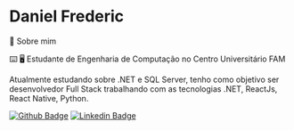 # Daniel Frederic

:page_with_curl: Sobre mim

:keyboard: :desktop_computer: Estudante de Engenharia de Computação no Centro Universitário FAM

Atualmente estudando sobre .NET e SQL Server, tenho como objetivo ser desenvolvedor Full Stack trabalhando com as tecnologias .NET, ReactJs, React Native, Python.



[![Github Badge](https://img.shields.io/badge/-Github-000?style=for-the-badge&logo=Github&logoColor=white&link=https://github.com/DanielFred1)](https://github.com/DanielFred1) [![Linkedin Badge](https://img.shields.io/badge/-LinkedIn-blue?style=for-the-badge&logo=Linkedin&logoColor=white&link=https://www.linkedin.com/in/daniel-frederic-sena/)](https://www.linkedin.com/in/daniel-frederic-sena/)

